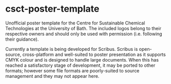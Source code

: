 csct-poster-template
====================

Unofficial poster template for the Centre for Sustainable Chemical Technologies at the University of Bath. The included logos belong to their respective owners and should only be used with permission (i.e. following their guidance).

Currently a template is being developed for Scribus.
Scribus is open-source, cross-platform and well-suited to poster presentation as it supports CMYK colour and is designed to handle large documents. 
When this has reached a satisfactory stage of development, it may be ported to other formats;
 however some file formats are poorly-suited to source management and they may not appear here.